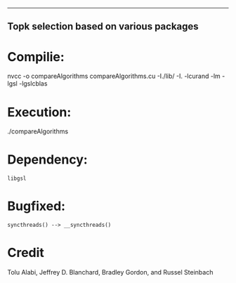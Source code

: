 ----------
Topk selection based on various packages
------------------

# Compilie:
nvcc -o compareAlgorithms compareAlgorithms.cu  -I./lib/ -I.  -lcurand -lm -lgsl -lgslcblas

# Execution:
./compareAlgorithms

# Dependency:
    libgsl

# Bugfixed:
    syncthreads() --> __syncthreads()

# Credit 
 Tolu Alabi, Jeffrey D. Blanchard, Bradley Gordon, and Russel Steinbach
